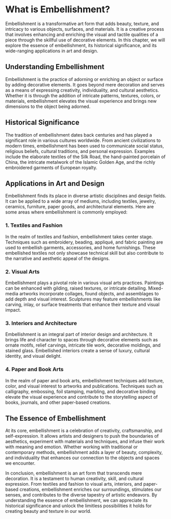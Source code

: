 What is Embellishment?
=================================

Embellishment is a transformative art form that adds beauty, texture, and intricacy to various objects, surfaces, and materials. It is a creative process that involves enhancing and enriching the visual and tactile qualities of a piece through the skillful use of decorative elements. In this chapter, we will explore the essence of embellishment, its historical significance, and its wide-ranging applications in art and design.

Understanding Embellishment
---------------------------

Embellishment is the practice of adorning or enriching an object or surface by adding decorative elements. It goes beyond mere decoration and serves as a means of expressing creativity, individuality, and cultural aesthetics. Whether it is through the addition of intricate patterns, textures, colors, or materials, embellishment elevates the visual experience and brings new dimensions to the object being adorned.

Historical Significance
-----------------------

The tradition of embellishment dates back centuries and has played a significant role in various cultures worldwide. From ancient civilizations to modern times, embellishment has been used to communicate social status, religious beliefs, cultural traditions, and personal expression. Examples include the elaborate textiles of the Silk Road, the hand-painted porcelain of China, the intricate metalwork of the Islamic Golden Age, and the richly embroidered garments of European royalty.

Applications in Art and Design
------------------------------

Embellishment finds its place in diverse artistic disciplines and design fields. It can be applied to a wide array of mediums, including textiles, jewelry, ceramics, furniture, paper goods, and architectural elements. Here are some areas where embellishment is commonly employed:

### 1. Textiles and Fashion

In the realm of textiles and fashion, embellishment takes center stage. Techniques such as embroidery, beading, appliqué, and fabric painting are used to embellish garments, accessories, and home furnishings. These embellished textiles not only showcase technical skill but also contribute to the narrative and aesthetic appeal of the designs.

### 2. Visual Arts

Embellishment plays a pivotal role in various visual arts practices. Paintings can be enhanced with gilding, raised textures, or intricate detailing. Mixed-media artworks incorporate collages, found objects, and assemblages to add depth and visual interest. Sculptures may feature embellishments like carving, inlay, or surface treatments that enhance their texture and visual impact.

### 3. Interiors and Architecture

Embellishment is an integral part of interior design and architecture. It brings life and character to spaces through decorative elements such as ornate motifs, relief carvings, intricate tile work, decorative moldings, and stained glass. Embellished interiors create a sense of luxury, cultural identity, and visual delight.

### 4. Paper and Book Arts

In the realm of paper and book arts, embellishment techniques add texture, color, and visual interest to artworks and publications. Techniques such as calligraphy, embossing, foil stamping, marbling, and decorative binding elevate the visual experience and contribute to the storytelling aspect of books, journals, and other paper-based creations.

The Essence of Embellishment
----------------------------

At its core, embellishment is a celebration of creativity, craftsmanship, and self-expression. It allows artists and designers to push the boundaries of aesthetics, experiment with materials and techniques, and infuse their work with meaning and emotion. Whether working with traditional or contemporary methods, embellishment adds a layer of beauty, complexity, and individuality that enhances our connection to the objects and spaces we encounter.

In conclusion, embellishment is an art form that transcends mere decoration. It is a testament to human creativity, skill, and cultural expression. From textiles and fashion to visual arts, interiors, and paper-based creations, embellishment enriches our surroundings, stimulates our senses, and contributes to the diverse tapestry of artistic endeavors. By understanding the essence of embellishment, we can appreciate its historical significance and unlock the limitless possibilities it holds for creating beauty and texture in our world.
